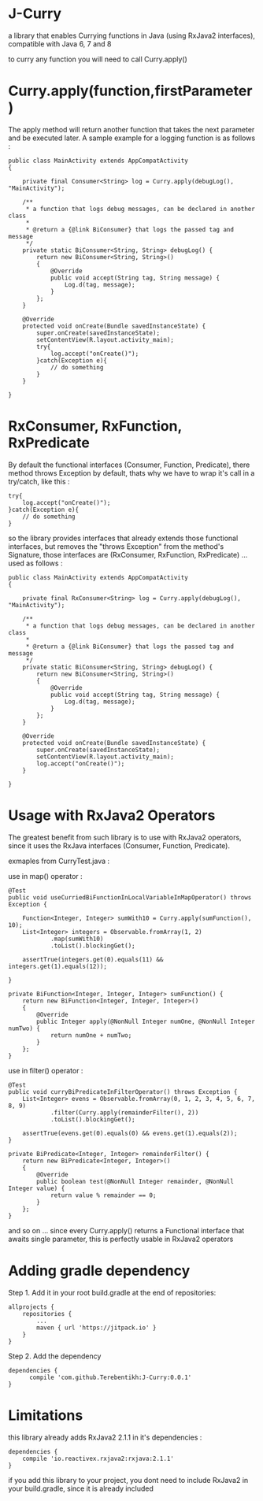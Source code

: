 # J-Curry
a library that enables Currying functions in Java (using RxJava2 interfaces), compatible with Java 6, 7 and 8

to curry any function you will need to call Curry.apply()

# Curry.apply(function,firstParameter)

The apply method will return another function that takes the next parameter and be executed later.
A sample example for a logging function is as follows :

    public class MainActivity extends AppCompatActivity
    {

        private final Consumer<String> log = Curry.apply(debugLog(), "MainActivity");
    
        /**
         * a function that logs debug messages, can be declared in another class
         *
         * @return a {@link BiConsumer} that logs the passed tag and message
         */
        private static BiConsumer<String, String> debugLog() {
            return new BiConsumer<String, String>()
            {
                @Override
                public void accept(String tag, String message) {
                    Log.d(tag, message);
                }
            };
        }
    
        @Override
        protected void onCreate(Bundle savedInstanceState) {
            super.onCreate(savedInstanceState);
            setContentView(R.layout.activity_main);
            try{
                log.accept("onCreate()");
            }catch(Exception e){
                // do something
            }
        }
    
    }

# RxConsumer, RxFunction, RxPredicate

By default the functional interfaces (Consumer, Function, Predicate), there method throws Exception by default, thats why we have 
to wrap it's call in a try/catch, like this :

    try{
        log.accept("onCreate()");
    }catch(Exception e){
        // do something
    }

so the library provides interfaces that already extends those functional interfaces, but removes the "throws Exception" from 
the method's Signature, those interfaces are (RxConsumer, RxFunction, RxPredicate) ... used as follows :

    public class MainActivity extends AppCompatActivity
    {

        private final RxConsumer<String> log = Curry.apply(debugLog(), "MainActivity");
    
        /**
         * a function that logs debug messages, can be declared in another class
         *
         * @return a {@link BiConsumer} that logs the passed tag and message
         */
        private static BiConsumer<String, String> debugLog() {
            return new BiConsumer<String, String>()
            {
                @Override
                public void accept(String tag, String message) {
                    Log.d(tag, message);
                }
            };
        }
    
        @Override
        protected void onCreate(Bundle savedInstanceState) {
            super.onCreate(savedInstanceState);
            setContentView(R.layout.activity_main);
            log.accept("onCreate()");
        }
    
    }
    
# Usage with RxJava2 Operators

The greatest benefit from such library is to use with RxJava2 operators, since it uses the RxJava interfaces (Consumer, Function, Predicate).

exmaples from CurryTest.java :

use in map() operator :

    @Test
    public void useCurriedBiFunctionInLocalVariableInMapOperator() throws Exception {

        Function<Integer, Integer> sumWith10 = Curry.apply(sumFunction(), 10);
        List<Integer> integers = Observable.fromArray(1, 2)
                .map(sumWith10)
                .toList().blockingGet();

        assertTrue(integers.get(0).equals(11) && integers.get(1).equals(12));

    }
    
    private BiFunction<Integer, Integer, Integer> sumFunction() {
        return new BiFunction<Integer, Integer, Integer>()
        {
            @Override
            public Integer apply(@NonNull Integer numOne, @NonNull Integer numTwo) {
                return numOne + numTwo;
            }
        };
    }

use in filter() operator :

    @Test
    public void curryBiPredicateInFilterOperator() throws Exception {
        List<Integer> evens = Observable.fromArray(0, 1, 2, 3, 4, 5, 6, 7, 8, 9)
                .filter(Curry.apply(remainderFilter(), 2))
                .toList().blockingGet();

        assertTrue(evens.get(0).equals(0) && evens.get(1).equals(2));
    }

    private BiPredicate<Integer, Integer> remainderFilter() {
        return new BiPredicate<Integer, Integer>()
        {
            @Override
            public boolean test(@NonNull Integer remainder, @NonNull Integer value) {
                return value % remainder == 0;
            }
        };
    }

and so on ... since every Curry.apply() returns a Functional interface that awaits single parameter, this is perfectly usable in RxJava2 operators 

# Adding gradle dependency

Step 1. Add it in your root build.gradle at the end of repositories:

    allprojects {
        repositories {
            ...
            maven { url 'https://jitpack.io' }
        }
    }
  
Step 2. Add the dependency
	  
    dependencies {
	      compile 'com.github.Terebentikh:J-Curry:0.0.1'
    }


# Limitations

this library already adds RxJava2 2.1.1 in it's dependencies :

    dependencies {
        compile 'io.reactivex.rxjava2:rxjava:2.1.1'
    }

if you add this library to your project, you dont need to include RxJava2 in your build.gradle, since it is already included
